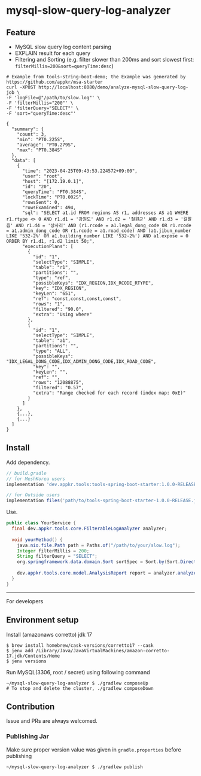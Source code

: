 # mysql-slow-query-log-analyzer

## Feature

- MySQL slow query log content parsing
- EXPLAIN result for each query
- Filtering and Sorting (e.g. filter slower than 200ms and sort slowest first: `filterMillis=200&sort=queryTime:desc`)

```shell
# Example from tools-string-boot-demo; the Example was generated by https://github.com/appkr/msa-starter
curl -XPOST http://localhost:8080/demo/analyze-mysql-slow-query-log-job \
-F 'logFile=@"/path/to/slow.log"' \
-F 'filterMillis="200"' \
-F 'filterQuery="SELECT"' \
-F 'sort="queryTime:desc"'

{
  "summary": {
    "count": 3,
    "min": "PT0.225S",
    "average": "PT0.279S",
    "max": "PT0.384S"
  },
  "data": [
    {
      "time": "2023-04-25T09:43:53.224572+09:00",
      "user": "root",
      "host": "[172.19.0.1]",
      "id": "20",
      "queryTime": "PT0.384S",
      "lockTime": "PT0.002S",
      "rowsSent": 0,
      "rowsExamined": 494,
      "sql": "SELECT a1.id FROM regions AS r1, addresses AS a1 WHERE r1.rtype <> 0 AND r1.d1 = '강원도' AND r1.d2 = '철원군' AND r1.d3 = '갈말읍' AND r1.d4 = '상사리' AND (r1.rcode = a1.legal_dong_code OR r1.rcode = a1.admin_dong_code OR r1.rcode = a1.road_code) AND (a1.jibun_number LIKE '532-2%' OR a1.building_number LIKE '532-2%') AND a1.expose = 0 ORDER BY r1.d1, r1.d2 limit 50;",
      "executionPlans": [
        {
          "id": "1",
          "selectType": "SIMPLE",
          "table": "r1",
          "partitions": "",
          "type": "ref",
          "possibleKeys": "IDX_REGION,IDX_RCODE_RTYPE",
          "key": "IDX_REGION",
          "keyLen": "651",
          "ref": "const,const,const,const",
          "rows": "1",
          "filtered": "90.0",
          "extra": "Using where"
        },
        {
          "id": "1",
          "selectType": "SIMPLE",
          "table": "a1",
          "partitions": "",
          "type": "ALL",
          "possibleKeys": "IDX_LEGAL_DONG_CODE,IDX_ADMIN_DONG_CODE,IDX_ROAD_CODE",
          "key": "",
          "keyLen": "",
          "ref": "",
          "rows": "12088875",
          "filtered": "0.57",
          "extra": "Range checked for each record (index map: 0xE)"
        }
      ]
    },
    {...},
    {...}
  ]
}
```

## Install

Add dependency.

```groovy
// build.gradle
// for MeshKorea users
implementation 'dev.appkr.tools:tools-spring-boot-starter:1.0.0-RELEASE'

// for Outside users
implementation files('path/to/tools-spring-boot-starter-1.0.0-RELEASE.jar')
```

Use.

```java
public class YourService {
  final dev.appkr.tools.core.FilterableLogAnalyzer analyzer;
  
  void yourMethod() {
    java.nio.file.Path path = Paths.of("/path/to/your/slow.log");
    Integer filterMillis = 200;
    String filterQuery = "SELECT";
    org.springframework.data.domain.Sort sortSpec = Sort.by(Sort.Direction.DESC, "queryTime");
    
    dev.appkr.tools.core.model.AnalysisReport report = analyzer.analyze(path, filterMillis, filterQuery, sortSpec);
  }
}
```

---

For developers

## Environment setup

Install (amazonaws corretto) jdk 17
```shell
$ brew install homebrew/cask-versions/corretto17 --cask
$ jenv add /Library/Java/JavaVirtualMachines/amazon-corretto-17.jdk/Contents/Home
$ jenv versions
```

Run MySQL(3306, root / secret) using following command
```shell
~/mysql-slow-query-log-analyzer $ ./gradlew composeUp
# To stop and delete the cluster, ./gradlew composeDown
```

## Contribution

Issue and PRs are always welcomed.

### Publishing Jar

Make sure proper version value was given in `gradle.properties` before publishing

```shell
~/mysql-slow-query-log-analyzer $ ./gradlew publish
```
